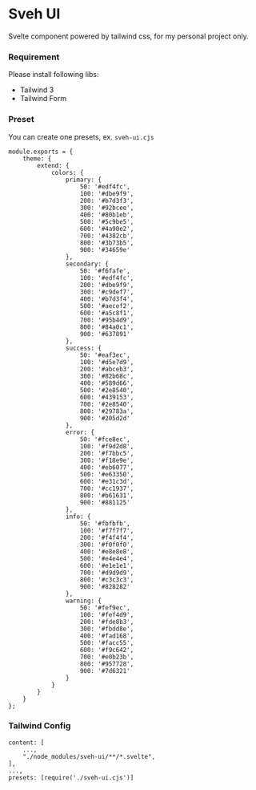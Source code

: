 # Sveh UI

Svelte component powered by tailwind css, for my personal project only.

### Requirement

Please install following libs:

- Tailwind 3
- Tailwind Form

### Preset

You can create one presets, ex. `sveh-ui.cjs`

    module.exports = {
        theme: {
            extend: {
                colors: {
                    primary: {
                        50: '#edf4fc',
                        100: '#dbe9f9',
                        200: '#b7d3f3',
                        300: '#92bcee',
                        400: '#80b1eb',
                        500: '#5c9be5',
                        600: '#4a90e2',
                        700: '#4382cb',
                        800: '#3b73b5',
                        900: '#34659e'
                    },
                    secondary: {
                        50: '#f6fafe',
                        100: '#edf4fc',
                        200: '#dbe9f9',
                        300: '#c9def7',
                        400: '#b7d3f4',
                        500: '#aecef2',
                        600: '#a5c8f1',
                        700: '#95b4d9',
                        800: '#84a0c1',
                        900: '#637891'
                    },
                    success: {
                        50: '#eaf3ec',
                        100: '#d5e7d9',
                        200: '#abceb3',
                        300: '#82b68c',
                        400: '#589d66',
                        500: '#2e8540',
                        600: '#439153',
                        700: '#2e8540',
                        800: '#29783a',
                        900: '#205d2d'
                    },
                    error: {
                        50: '#fce8ec',
                        100: '#f9d2d8',
                        200: '#f7bbc5',
                        300: '#f18e9e',
                        400: '#eb6077',
                        500: '#e63350',
                        600: '#e31c3d',
                        700: '#cc1937',
                        800: '#b61631',
                        900: '#881125'
                    },
                    info: {
                        50: '#fbfbfb',
                        100: '#f7f7f7',
                        200: '#f4f4f4',
                        300: '#f0f0f0',
                        400: '#e8e8e8',
                        500: '#e4e4e4',
                        600: '#e1e1e1',
                        700: '#d9d9d9',
                        800: '#c3c3c3',
                        900: '#828282'
                    },
                    warning: {
                        50: '#fef9ec',
                        100: '#fef4d9',
                        200: '#fde8b3',
                        300: '#fbdd8e',
                        400: '#fad168',
                        500: '#facc55',
                        600: '#f9c642',
                        700: '#e0b23b',
                        800: '#957728',
                        900: '#7d6321'
                    }
                }
            }
        }
    };

### Tailwind Config

    content: [
        ...,
        "./node_modules/sveh-ui/**/*.svelte",
    ],
    ...,
    presets: [require('./sveh-ui.cjs')]
